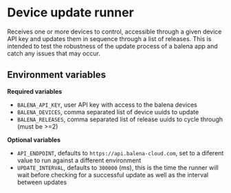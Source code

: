 # Device update runner

Receives one or more devices to control, accessible through a given device API key and updates them in sequence through a list of releases.
This is intended to test the robustness of the update process of a balena app and catch any issues that may occur.

## Environment variables

**Required variables**

- `BALENA_API_KEY`, user API key with access to the balena devices
- `BALENA_DEVICES`, comma separated list of device uuids to update
- `BALENA_RELEASES`, comma separated list of release uuids to cycle through (must be >=2)

**Optional variables**

- `API_ENDPOINT`, defaults to `https://api.balena-cloud.com`, set to a diferent value to run against a different environment
- `UPDATE_INTERVAL`, defaults to `300000` (ms), this is the time the runner will wait before checking for a successful update as well as the interval between updates

